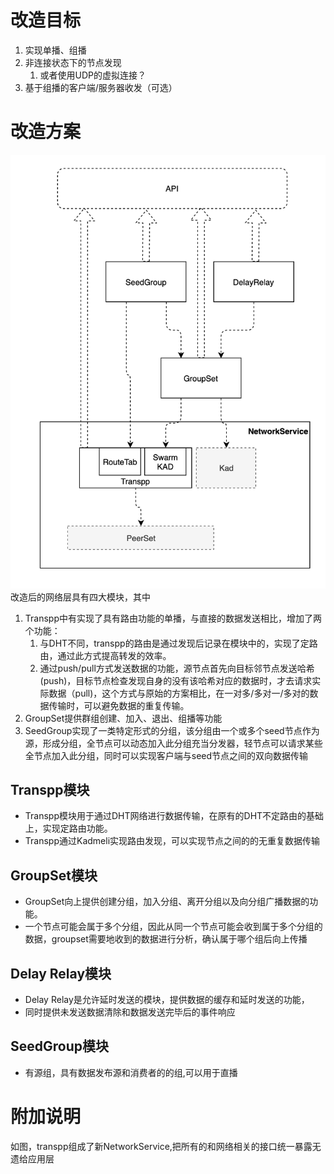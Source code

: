 # 改造目标
1. 实现单播、组播
2. 非连接状态下的节点发现
   1. 或者使用UDP的虚拟连接？
3. 基于组播的客户端/服务器收发（可选）

# 改造方案
![](network_top.png)
 改造后的网络层具有四大模块，其中
 1. Transpp中有实现了具有路由功能的单播，与直接的数据发送相比，增加了两个功能：
    1. 与DHT不同，transpp的路由是通过发现后记录在模块中的，实现了定路由，通过此方式提高转发的效率。
    2. 通过push/pull方式发送数据的功能，源节点首先向目标邻节点发送哈希(push)，目标节点检查发现自身的没有该哈希对应的数据时，才去请求实际数据（pull)，这个方式与原始的方案相比，在一对多/多对一/多对的数据传输时，可以避免数据的重复传输。
 2. GroupSet提供群组创建、加入、退出、组播等功能
 3. SeedGroup实现了一类特定形式的分组，该分组由一个或多个seed节点作为源，形成分组，全节点可以动态加入此分组充当分发器，轻节点可以请求某些全节点加入此分组，同时可以实现客户端与seed节点之间的双向数据传输
## Transpp模块
* Transpp模块用于通过DHT网络进行数据传输，在原有的DHT不定路由的基础上，实现定路由功能。
* Transpp通过Kadmeli实现路由发现，可以实现节点之间的的无重复数据传输
## GroupSet模块
* GroupSet向上提供创建分组，加入分组、离开分组以及向分组广播数据的功能。
* 一个节点可能会属于多个分组，因此从同一个节点可能会收到属于多个分组的数据，groupset需要地收到的数据进行分析，确认属于哪个组后向上传播
## Delay Relay模块
* Delay Relay是允许延时发送的模块，提供数据的缓存和延时发送的功能，
* 同时提供未发送数据清除和数据发送完毕后的事件响应
## SeedGroup模块
* 有源组，具有数据发布源和消费者的的组,可以用于直播

# 附加说明
如图，transpp组成了新NetworkService,把所有的和网络相关的接口统一暴露无遗给应用层

